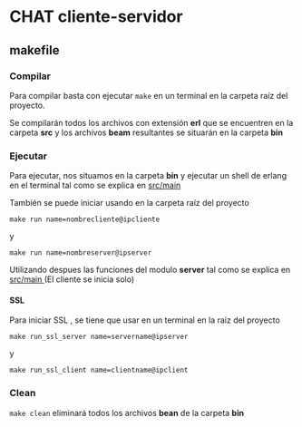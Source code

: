# CHAT cliente-servidor #

## makefile

### Compilar

Para compilar basta con ejecutar `make` en un terminal en la carpeta raíz del proyecto.

Se compilarán todos los archivos con extensión **erl** que se encuentren en la carpeta **src** y los archivos **beam** resultantes se situarán en la carpeta **bin**

### Ejecutar

Para ejecutar,  nos situamos en la carpeta **bin** y ejecutar un shell de erlang en el terminal tal como se explica en [src/main ](https://github.com/ReaperDTK/Arquitectura-AS/blob/master/src/main/README.md)

También se puede iniciar usando en la carpeta raíz del proyecto

    make run name=nombrecliente@ipcliente

y

    make run name=nombreserver@ipserver


Utilizando despues las funciones del modulo **server** tal como se explica en [src/main ](https://github.com/ReaperDTK/Arquitectura-AS/blob/master/src/main/README.md) (El cliente se inicia solo)

#### SSL

Para iniciar SSL , se tiene que usar en un terminal en la raíz del proyecto

    make run_ssl_server name=servername@ipserver

y

    make run_ssl_client name=clientname@ipclient


### Clean

`make clean`  eliminará todos los archivos **bean** de la carpeta **bin**
